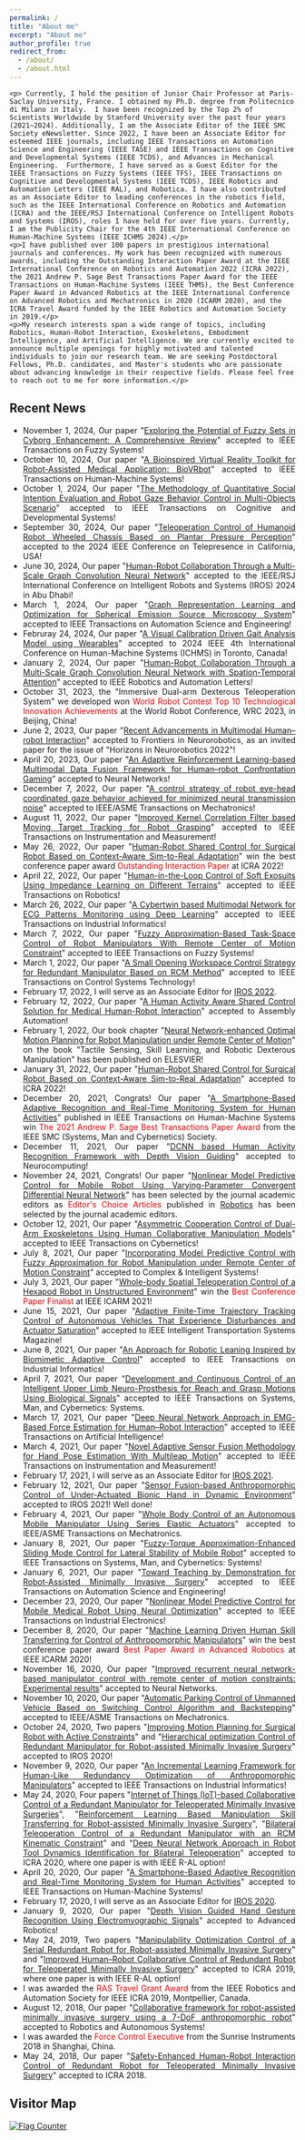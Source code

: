 ```yaml
---
permalink: /
title: "About me"
excerpt: "About me"
author_profile: true
redirect_from: 
  - /about/
  - /about.html
---
```


<style>
.about-me p {
    text-align: justify;
    margin-bottom: 1em;
}
.recent-news {
    text-align: justify;
    margin-top: 2em;
}
.visitor-map {
    text-align: left;
    margin-top: 1em;
}
</style>

<div class="about-me">


    <p> Currently, I hold the position of Junior Chair Professor at Paris-Saclay University, France. I obtained my Ph.D. degree from Politecnico di Milano in Italy.  I have been recognized by the Top 2% of Scientists Worldwide by Stanford University over the past four years (2021~2024). Additionally, I am the Associate Editor of the IEEE SMC Society eNewsletter. Since 2022, I have been an Associate Editor for esteemed IEEE journals, including IEEE Transactions on Automation Science and Engineering (IEEE TASE) and IEEE Transactions on Cognitive and Developmental Systems (IEEE TCDS), and Advances in Mechanical Engineering.  Furthermore, I have served as a Guest Editor for the IEEE Transactions on Fuzzy Systems (IEEE TFS), IEEE Transactions on Cognitive and Developmental Systems (IEEE TCDS), IEEE Robotics and Automation Letters (IEEE RAL), and Robotica. I have also contributed as an Associate Editor to leading conferences in the robotics field, such as the IEEE International Conference on Robotics and Automation (ICRA) and the IEEE/RSJ International Conference on Intelligent Robots and Systems (IROS), roles I have held for over five years. Currently, I am the Publicity Chair for the 4th IEEE International Conference on Human-Machine Systems (IEEE ICHMS 2024).</p>
    <p>I have published over 100 papers in prestigious international journals and conferences. My work has been recognized with numerous awards, including the Outstanding Interaction Paper Award at the IEEE International Conference on Robotics and Automation 2022 (ICRA 2022), the 2021 Andrew P. Sage Best Transactions Paper Award for the IEEE Transactions on Human-Machine Systems (IEEE THMS), the Best Conference Paper Award in Advanced Robotics at the IEEE International Conference on Advanced Robotics and Mechatronics in 2020 (ICARM 2020), and the ICRA Travel Award funded by the IEEE Robotics and Automation Society in 2019.</p>
    <p>My research interests span a wide range of topics, including Robotics, Human-Robot Interaction, Exoskeletons, Embodiment Intelligence, and Artificial Intelligence. We are currently excited to announce multiple openings for highly motivated and talented individuals to join our research team. We are seeking Postdoctoral Fellows, Ph.D. candidates, and Master's students who are passionate about advancing knowledge in their respective fields. Please feel free to reach out to me for more information.</p>
</div>

<div class="recent-news">
    <h2>Recent News</h2>
    <ul>
        <li>November 1, 2024, Our paper "<a href="https://ieeexplore.ieee.org/abstract/document/10742562">Exploring the Potential of Fuzzy Sets in Cyborg Enhancement: A Comprehensive Review</a>" accepted to IEEE Transactions on Fuzzy Systems!</li>
        <li>October 10, 2024, Our paper "<a href="https://ieeexplore.ieee.org/abstract/document/10709865">A Bioinspired Virtual Reality Toolkit for Robot-Assisted Medical Application: BioVRbot</a>" accepted to IEEE Transactions on Human-Machine Systems!</li>
        <li>October 1, 2024, Our paper "<a href="https://ieeexplore.ieee.org/abstract/document/10680468">The Methodology of Quantitative Social Intention Evaluation and Robot Gaze Behavior Control in Multi-Objects Scenario</a>" accepted to  IEEE Transactions on Cognitive and Developmental Systems!</li>   
        <li>September 30, 2024, Our paper "<a href="https://ieee-telepresence.org/">Teleoperation Control of Humanoid Robot Wheeled Chassis Based on Plantar Pressure Perception</a>" accepted to the 2024 IEEE Conference on Telepresence in California, USA!</li>
        <li>June 30, 2024, Our paper "<a href="https://suhangself.github.io/">Human-Robot Collaboration Through a Multi-Scale Graph Convolution Neural Network</a>" accepted to the IEEE/RSJ International Conference on Intelligent Robots and Systems (IROS) 2024  in Abu Dhabi!</li>
        <li>March 1, 2024, Our paper "<a href="https://ieeexplore.ieee.org/abstract/document/10403986">Graph Representation Learning and Optimization for Spherical Emission Source Microscopy System</a>" accepted to IEEE Transactions on Automation Science and Engineering!</li>
        <li>Februray 24, 2024, Our paper "<a href="https://ieeexplore.ieee.org/abstract/document/10555765">A Visual Calibration Driven Gait Analysis Model using Wearables</a>" accepted to 2024 IEEE 4th International Conference on Human-Machine Systems (ICHMS) in Toronto, Canada!</li>
       <li>January 2, 2024, Our paper "<a href="https://ieeexplore.ieee.org/abstract/document/10403986">Human-Robot Collaboration Through a Multi-Scale Graph Convolution Neural Network with Spation-Temporal Attention</a>" accepted to IEEE Robotics and Automation Letters!</li>
        <li>October 31, 2023, the "Immersive Dual-arm Dexterous Teleoperation System" we developed won <span style="color:red;">World Robot Contest Top 10 Technological Innovation Achievements</span> at the World Robot Conference, WRC 2023, in Beijing, China!</li>
        <li>June 2, 2023, Our paper "<a href="https://www.frontiersin.org/articles/10.3389/fnbot.2023.1084000/full">Recent Advancements in Multimodal Human–robot Interaction</a>" accepted to Frontiers in Neurorobotics, as an invited paper for the issue of "Horizons in Neurorobotics 2022"!</li>
        <li>April 20, 2023, Our paper "<a href="https://www.sciencedirect.com/science/article/pii/S0893608023002290">An Adaptive Reinforcement Learning-based Multimodal Data Fusion Framework for Human–robot Confrontation Gaming</a>" accepted to Neural Networks!</li>
        <li>December 7, 2022, Our paper "<a href="https://ieeexplore.ieee.org/abstract/document/9916584">A control strategy of robot eye-head coordinated gaze behavior achieved for minimized neural transmission noise</a>" accepted to IEEE/ASME Transactions on Mechatronics!</li>
        <li>August 11, 2022, Our paper "<a href="https://ieeexplore.ieee.org/abstract/document/9845468">Improved Kernel Correlation Filter based Moving Target Tracking for Robot Grasping</a>" accepted to IEEE Transactions on Instrumentation and Measurement!</li>
        <li>May 26, 2022, Our paper "<a href="https://www.icra2022.org/program/awards">Human-Robot Shared Control for Surgical Robot Based on Context-Aware Sim-to-Real Adaptation</a>" win the best conference paper award <span style="color:red;">Outstanding Interaction Paper</span> at ICRA 2022!</li>
        <li>April 22, 2022, Our paper "<a href="https://ieeexplore.ieee.org/abstract/document/9761879">Human-in-the-Loop Control of Soft Exosuits Using Impedance Learning on Different Terrains</a>" accepted to IEEE Transactions on Robotics!</li>
        <li>March 26, 2022, Our paper "<a href="https://ieeexplore.ieee.org/abstract/document/9736602">A Cybertwin based Multimodal Network for ECG Patterns Monitoring using Deep Learning</a>" accepted to IEEE Transactions on Industrial Informatics!</li>
        <li>March 7, 2022, Our paper "<a href="https://ieeexplore.ieee.org/abstract/document/9729601">Fuzzy Approximation-Based Task-Space Control of Robot Manipulators With Remote Center of Motion Constraint</a>" accepted to IEEE Transactions on Fuzzy Systems!</li>
        <li>March 1, 2022, Our paper "<a href="https://ieeexplore.ieee.org/abstract/document/9709712">A Small Opening Workspace Control Strategy for Redundant Manipulator Based on RCM Method</a>" accepted to IEEE Transactions on Control Systems Technology!</li>
        <li>February 17, 2022, I will serve as an Associate Editor for <a href="https://www.iros2022.org/">IROS 2022</a>.</li>
        <li>February 12, 2022, Our paper "<a href="https://www.emerald.com/insight/content/doi/10.1108/AA-12-2021-0174/full/html">A Human Activity Aware Shared Control Solution for Medical Human-Robot Interaction</a>" accepted to Assembly Automation!</li>
        <li>February 1, 2022, Our book chapter "<a href="https://www.sciencedirect.com/science/article/pii/B9780323904452000222">Neural Network-enhanced Optimal Motion Planning for Robot Manipulation under Remote Center of Motion</a>" on the book "Tactile Sensing, Skill Learning, and Robotic Dexterous Manipulation" has been published on ELESVIER!</li>
        <li>January 31, 2022, Our paper "<a href="https://www.icra2022.org/program/awards">Human-Robot Shared Control for Surgical Robot Based on Context-Aware Sim-to-Real Adaptation</a>" accepted to ICRA 2022!</li>
        <li>December 20, 2021, Congrats! Our paper "<a href="https://ieeexplore.ieee.org/abstract/document/9078047">A Smartphone-Based Adaptive Recognition and Real-Time Monitoring System for Human Activities</a>" published in IEEE Transactions on Human-Machine Systems win <span style="color:red;">The 2021 Andrew P. Sage Best Transactions Paper Award</span> from the IEEE SMC (Systems, Man and Cybernetics) Society.</li> 
        <li>December 11, 2021, Our paper "<a href="https://www.sciencedirect.com/science/article/abs/pii/S0925231221017215">DCNN based Human Activity Recognition Framework with Depth Vision Guiding</a>" accepted to Neurocomputing!</li>
        <li>November 24, 2021, Congrats! Our paper "<a href="https://www.mdpi.com/2218-6581/8/3/64">Nonlinear Model Predictive Control for Mobile Robot Using Varying-Parameter Convergent Differential Neural Network</a>" has been selected by the journal academic editors as <span style="color:red;">Editor's Choice Articles</span> published in <a href="https://www.mdpi.com/journal/robotics">Robotics</a> has been selected by the journal academic editors.</li>
        <li>October 12, 2021, Our paper "<a href="https://ieeexplore.ieee.org/abstract/document/9568764">Asymmetric Cooperation Control of Dual-Arm Exoskeletons Using Human Collaborative Manipulation Models</a>" accepted to IEEE Transactions on Cybernetics!</li>
        <li>July 8, 2021, Our paper "<a href="https://link.springer.com/article/10.1007/s40747-021-00418-6">Incorporating Model Predictive Control with Fuzzy Approximation for Robot Manipulation under Remote Center of Motion Constraint</a>" accepted to Complex & Intelligent Systems!</li>
        <li>July 3, 2021, Our paper "<a href="https://ieeexplore.ieee.org/abstract/document/9536197">Whole-body Spatial Teleoperation Control of a Hexapod Robot in Unstructured Environment</a>" win the <span style="color:red;">Best Conference Paper Finalist</span> at IEEE ICARM 2021!</li>
        <li>June 15, 2021, Our paper "<a href="https://ieeexplore.ieee.org/abstract/document/9455420">Adaptive Finite-Time Trajectory Tracking Control of Autonomous Vehicles That Experience Disturbances and Actuator Saturation</a>" accepted to IEEE Intelligent Transportation Systems Magazine!</li>
        <li>June 8, 2021, Our paper "<a href="https://ieeexplore.ieee.org/abstract/document/9448451">An Approach for Robotic Leaning Inspired by Biomimetic Adaptive Control</a>" accepted to IEEE Transactions on Industrial Informatics!</li>
        <li>April 7, 2021, Our paper "<a href="https://ieeexplore.ieee.org/abstract/document/9397868">Development and Continuous Control of an Intelligent Upper Limb Neuro-Prosthesis for Reach and Grasp Motions Using Biological Signals</a>" accepted to IEEE Transactions on Systems, Man, and Cybernetics: Systems.</li>
        <li>March 17, 2021, Our paper "<a href="https://ieeexplore.ieee.org/abstract/document/9380441">Deep Neural Network Approach in EMG-Based Force Estimation for Human–Robot Interaction</a>" accepted to IEEE Transactions on Artificial Intelligence!</li>
        <li>March 4, 2021, Our paper "<a href="https://ieeexplore.ieee.org/abstract/document/9369396">Novel Adaptive Sensor Fusion Methodology for Hand Pose Estimation With Multileap Motion</a>" accepted to IEEE Transactions on Instrumentation and Measurement!</li>
        <li>February 17, 2021, I will serve as an Associate Editor for <a href="https://www.iros2021.org/">IROS 2021</a>.</li>
        <li>February 12, 2021, Our paper "<a href="https://ieeexplore.ieee.org/abstract/document/9636436">Sensor Fusion-based Anthropomorphic Control of Under-Actuated Bionic Hand in Dynamic Environment</a>" accepted to IROS 2021! Well done!</li>
        <li>February 4, 2021, Our paper "<a href="https://ieeexplore.ieee.org/abstract/document/9339917">Whole Body Control of an Autonomous Mobile Manipulator Using Series Elastic Actuators</a>" accepted to IEEE/ASME Transactions on Mechatronics.</li>
        <li>January 8, 2021, Our paper "<a href="https://ieeexplore.ieee.org/abstract/document/9316273">Fuzzy-Torque Approximation-Enhanced Sliding Mode Control for Lateral Stability of Mobile Robot</a>" accepted to IEEE Transactions on Systems, Man, and Cybernetics: Systems!</li>
        <li>January 6, 2021, Our paper "<a href="https://ieeexplore.ieee.org/abstract/document/9305985">Toward Teaching by Demonstration for Robot-Assisted Minimally Invasive Surgery</a>" accepted to IEEE Transactions on Automation Science and Engineering!</li>
        <li>December 23, 2020, Our paper "<a href="https://ieeexplore.ieee.org/abstract/document/9195371">Nonlinear Model Predictive Control for Mobile Medical Robot Using Neural Optimization</a>" accepted to IEEE Transactions on Industrial Electronics!</li>
        <li>December 8, 2020, Our paper "<a href="https://ieeexplore.ieee.org/abstract/document/9195371">Machine Learning Driven Human Skill Transferring for Control of Anthropomorphic Manipulators</a>" win the best conference paper award <span style="color:red;">Best Paper Award in Advanced Robotics</span> at IEEE ICARM 2020!</li>
        <li>November 16, 2020, Our paper "<a href="https://www.sciencedirect.com/science/article/abs/pii/S0893608020302744#aep-article-footnote-id1">Improved recurrent neural network-based manipulator control with remote center of motion constraints: Experimental results</a>" accepted to Neural Networks.</li>
        <li>November 10, 2020, Our paper "<a href="https://ieeexplore.ieee.org/abstract/document/9253711">Automatic Parking Control of Unmanned Vehicle Based on Switching Control Algorithm and Backstepping</a>" accepted to IEEE/ASME Transactions on Mechatronics.</li>
        <li>October 24, 2020, Two papers "<a href="https://ieeexplore.ieee.org/abstract/document/9341302">Improving Motion Planning for Surgical Robot with Active Constraints</a>" and "<a href="https://ieeexplore.ieee.org/abstract/document/9341389">Hierarchical optimization Control of Redundant Manipulator for Robot-assisted Minimally Invasive Surgery</a>" accepted to IROS 2020!</li>
        <li>November 9, 2020, Our paper "<a href="https://ieeexplore.ieee.org/abstract/document/9252139">An Incremental Learning Framework for Human-Like Redundancy Optimization of Anthropomorphic Manipulators</a>" accepted to IEEE Transactions on Industrial Informatics!</li>
        <li>May 24, 2020, Four papers "<a href="https://ieeexplore.ieee.org/abstract/document/9197321">Internet of Things (IoT)-based Collaborative Control of a Redundant Manipulator for Teleoperated Minimally Invasive Surgeries</a>", "<a href="https://ieeexplore.ieee.org/abstract/document/9196588">Reinforcement Learning Based Manipulation Skill Transferring for Robot-assisted Minimally Invasive Surgery</a>", "<a href="https://ieeexplore.ieee.org/abstract/document/9197267">Bilateral Teleoperation Control of a Redundant Manipulator with an RCM Kinematic Constraint</a>" and "<a href="https://ieeexplore.ieee.org/abstract/document/9000725">Deep Neural Network Approach in Robot Tool Dynamics Identification for Bilateral Teleoperation</a>" accepted to ICRA 2020, where one paper is with IEEE R-AL option!</li>
        <li>April 20, 2020, Our paper "<a href="https://ieeexplore.ieee.org/abstract/document/9078047">A Smartphone-Based Adaptive Recognition and Real-Time Monitoring System for Human Activities</a>" accepted to IEEE Transactions on Human-Machine Systems!</li>
        <li>February 17, 2020, I will serve as an Associate Editor for <a href="https://www.iros2020.org/">IROS 2020</a>.</li>
        <li>January 9, 2020, Our paper "<a href="https://www.tandfonline.com/doi/abs/10.1080/01691864.2020.1713886">Depth Vision Guided Hand Gesture Recognition Using Electromyographic Signals</a>" accepted to Advanced Robotics!</li>
        <li>May 24, 2019, Two papers "<a href="https://ieeexplore.ieee.org/abstract/document/8793676">Manipulability Optimization Control of a Serial Redundant Robot for Robot-assisted Minimally Invasive Surgery</a>" and "<a href="https://ieeexplore.ieee.org/abstract/document/8633418">Improved Human–Robot Collaborative Control of Redundant Robot for Teleoperated Minimally Invasive Surgery</a>" accepted to ICRA 2019, where one paper is with IEEE R-AL option!</li>
        <li>I was awarded the <span style="color:red;">RAS Travel Grant Award</span> from the IEEE Robotics and Automation Society for IEEE ICRA 2019, Montpellier, Canada.</li>
        <li>August 12, 2018, Our paper "<a href="https://www.sciencedirect.com/science/article/abs/pii/S0921889017305419">Collaborative framework for robot-assisted minimally invasive surgery using a 7-DoF anthropomorphic robot</a>" accepted to Robotics and Autonomous Systems!</li>
        <li>I was awarded the <span style="color:red;">Force Control Executive</span> from the Sunrise Instruments 2018 in Shanghai, China.</li>
        <li>May 24, 2018, Our paper "<a href="https://ieeexplore.ieee.org/abstract/document/8463148/authors#authors">Safety-Enhanced Human-Robot Interaction Control of Redundant Robot for Teleoperated Minimally Invasive Surgery</a>" accepted to ICRA 2018.</li>
    </ul>
</div>

<div class="visitor-map">
    <h2>Visitor Map</h2>
    <a href="https://info.flagcounter.com/OFXx"><img src="https://s11.flagcounter.com/map/OFXx/size_m/txt_000000/border_CCCCCC/pageviews_1/viewers_0/flags_0/" alt="Flag Counter" border="0"></a>
</div>



